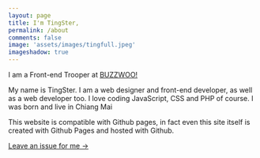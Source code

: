 ```yaml
---
layout: page
title: I'm TingSter,
permalink: /about
comments: false
image: 'assets/images/tingfull.jpeg'
imageshadow: true
---
```


I am a Front-end Trooper at [BUZZWOO!](https://buzzwoo.de)

My name is TingSter. I am a web designer and front-end developer, as well as a web developer too. I love coding JavaScript, CSS and PHP of course. I was born and live in Chiang Mai

This website is compatible with Github pages, in fact even this site itself is created with Github Pages and hosted with Github.

<a target="_blank" href="https://github.com/ichaiwut/ichaiwut.github.io/issues" class="btn btn-dark"> Leave an issue for me &rarr;</a>

